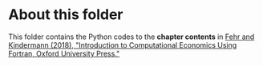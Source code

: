 # About this folder
This folder contains the Python codes to the <b>chapter contents</b> in [Fehr and Kindermann (2018), "Introduction to Computational Economics Using Fortran, Oxford University Press."](https://www.ce-fortran.com/)
